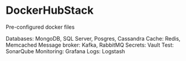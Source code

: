 # DockerHubStack
Pre-configured docker files

Databases: MongoDB, SQL Server, Posgres, Cassandra
Cache: Redis, Memcached
Message broker: Kafka, RabbitMQ
Secrets: Vault
Test: SonarQube
Monitoring: Grafana
Logs: Logstash

